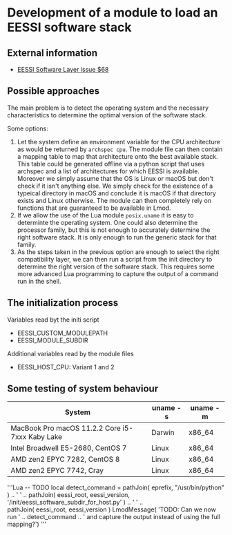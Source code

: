 # Development of a module to load an EESSI software stack

## External information

  * [EESSI Software Layer issue $68](https://github.com/EESSI/software-layer/issues/68)

## Possible approaches

The main problem is to detect the operating system and the necessary characteristics to determine the
optimal version of the software stack.

Some options:
  1. Let the system define an environment variable for the CPU architecture as would be returned 
     by ``archspec cpu``. The module file can then contain a mapping table to map that architecture 
     onto the best available stack. This table could be generated offline via a python script that 
     uses archspec and a list of architectures for which EESSI is available. 
     Moreover we simply assume that the OS is Linux or macOS but don't check if it isn't
     anything else. We simply check for the existence of a typeical directory in macOS and conclude
     it is macOS if that directory exists and Linux otherwise.
     The module can then completely rely on functions that are guaranteed to be available in Lmod.
  2. If we allow the use of the Lua module ``posix.uname`` it is easy to determinte the 
     operating system. One could also determine the processor family, but this is not enough
     to accurately determine the right software stack. It is only enough to run the generic stack
     for that family.
  3. As the steps taken in the previous option are enough to select the right compatibility
     layer, we can then run a script from the init directory to determine the right version of 
     the software stack. This requires some more advanced Lua programming to capture the output
     of a command run in the shell.

## The initialization process

Variables read byt the initi script
  * EESSI_CUSTOM_MODULEPATH
  * EESSI_MODULE_SUBDIR

Additional variables read by the module files
  * EESSI_HOST_CPU: Variant 1 and 2

## Some testing of system behaviour

| System                                          | uname -s | uname -m |
|-------------------------------------------------|----------|----------|
| MacBook Pro macOS 11.2.2 Core i5-7xxx Kaby Lake | Darwin   | x86_64   |
| Intel Broadwell E5-2680, CentOS 7               | Linux    | x86_64   |
| AMD zen2 EPYC 7282, CentOS 8                    | Linux    | x86_64   |
| AMD zen2 EPYC 7742, Cray                        | Linux    | x86_64   |

'''Lua
-- TODO
local detect_command = pathJoin( eprefix, "/usr/bin/python" ) .. ' ' ..
                       pathJoin( eessi_root, eessi_version, '/init/eessi_software_subdir_for_host.py' ) .. ' ' ..  
                       pathJoin( eessi_root, eessi_version )
LmodMessage( 'TODO: Can we now run ' .. detect_command .. ' and capture the output instead of using the full mapping?')
'''

